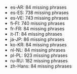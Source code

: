 - es-AR: 84 missing phrases
- es-ES: 738 missing phrases
- es-VE: 743 missing phrases
- fi-FI: 740 missing phrases
- fr-FR: 84 missing phrases
- it-IT: 84 missing phrases
- ja-JP: 86 missing phrases
- ko-KR: 84 missing phrases
- nl-NL: 84 missing phrases
- pl-PL: 923 missing phrases
- ru-RU: 182 missing phrases
- zh-Hans: 84 missing phrases
